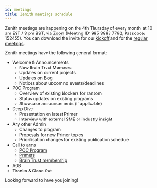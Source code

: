 ```yaml
---
id: meetings
title: Zenith meetings schedule
---
```


Zenith meetings are happening on the 4th Thursday of every month, at 10 am EST / 3 pm BST, via [Zoom](https://zoom.us/j/98538837792?pwd=ZHg3QVVnaCtOT0tEZSs5c0hrZTg1dz09) (Meeting ID: 985 3883 7792, Passcode: 152455). You can download the invite for our [kickoff](/downloads/Zenith_SIG_Initial_Kick-Off.ics) and for the [regular meetings](/downloads/Zenith_Emerging_Technologies_SIG.ics).

Zenith meetings have the following general format:

- Welcome & Announcements
  - New Brain Trust Members
  - Updates on current projects
  - Updates on [Blog](https://zenith.finos.org/blog/)
  - Notices about upcoming events/deadlines
- POC Program
  - Overview of existing blockers for ransom
  - Status updates on existing programs
  - Showcase announcements (if applicable)
- Deep Dive
  - Presentation on latest Primer
  - Interview with external SME or industry insight
- Any other Admin
  - Changes to program
  - Proposals for new Primer topics
  - Prioritisation changes for existing publication schedule
- Call to arms
  - [POC Program](/docs/roadmap/roadmap-poc)
  - [Primers](/docs/roadmap/roadmap-primer)
  - [Brain Trust membership](/docs/roadmap/roadmap-braintrust)
- AOB
- Thanks & Close Out

Looking forward to have you joining!